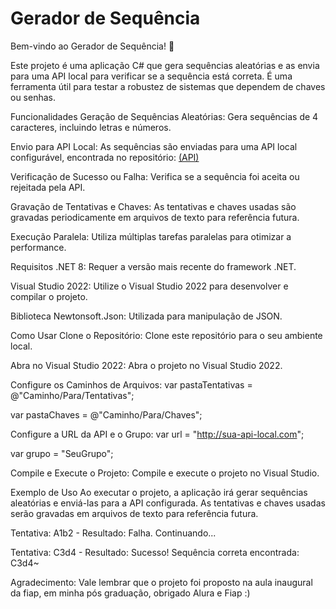 # Gerador de Sequência
Bem-vindo ao Gerador de Sequência! 🎉

Este projeto é uma aplicação C# que gera sequências aleatórias e as envia para uma API local para verificar se a sequência está correta. É uma ferramenta útil para testar a robustez de sistemas que dependem de chaves ou senhas.

Funcionalidades
Geração de Sequências Aleatórias: Gera sequências de 4 caracteres, incluindo letras e números.

Envio para API Local: As sequências são enviadas para uma API local configurável, encontrada no repositório: [(API)](https://github.com/DantasZo/ApiDesafio)

Verificação de Sucesso ou Falha: Verifica se a sequência foi aceita ou rejeitada pela API.

Gravação de Tentativas e Chaves: As tentativas e chaves usadas são gravadas periodicamente em arquivos de texto para referência futura.

Execução Paralela: Utiliza múltiplas tarefas paralelas para otimizar a performance.

Requisitos
.NET 8: Requer a versão mais recente do framework .NET.

Visual Studio 2022: Utilize o Visual Studio 2022 para desenvolver e compilar o projeto.

Biblioteca Newtonsoft.Json: Utilizada para manipulação de JSON.

Como Usar
Clone o Repositório: Clone este repositório para o seu ambiente local.

Abra no Visual Studio 2022: Abra o projeto no Visual Studio 2022.

Configure os Caminhos de Arquivos:
var pastaTentativas = @"Caminho/Para/Tentativas";

var pastaChaves = @"Caminho/Para/Chaves";

Configure a URL da API e o Grupo:
var url = "http://sua-api-local.com";

var grupo = "SeuGrupo";

Compile e Execute o Projeto: Compile e execute o projeto no Visual Studio.

Exemplo de Uso
Ao executar o projeto, a aplicação irá gerar sequências aleatórias e enviá-las para a API configurada. As tentativas e chaves usadas serão gravadas em arquivos de texto para referência futura.

Tentativa: A1b2 - Resultado: Falha. Continuando... 

Tentativa: C3d4 - Resultado: Sucesso! Sequência correta encontrada: C3d4~

Agradecimento: Vale lembrar que o projeto foi proposto na aula inaugural da fiap, em minha pós graduação, obrigado Alura e Fiap :) 

